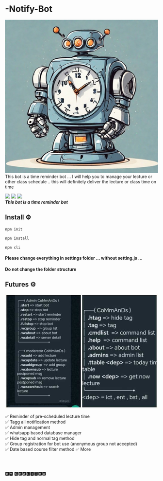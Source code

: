 # -Notify-Bot
<img src="https://github.com/shalithamadhuwantha/-Notify-Bot/blob/main/logo.jpg">
This bot is a time reminder bot ... I will help you to manage your lecture or other class schedule .. this will definitely deliver the lecture or class time on time
<br/>

<img src="https://img.shields.io/badge/node-v20.9.0-blue"> <img src="https://img.shields.io/badge/JS--yellow"> <img src="https://img.shields.io/badge/license-Apache2.0-red">  <br>
<b><i>This bot is a time reminder bot</b></i>

## Install ⚙

```
npm init
```


```
npm install
```

```
npm cli
```



#### Please change everything in settings folder ... without setting.js ...
#### Do not change the folder structure

## Futures ⚙
<img src="https://github.com/shalithamadhuwantha/-Notify-Bot/blob/main/cmd%20(2).jpg">
<br/>

✅ Reminder of pre-scheduled lecture time <br/>
✅ Tagg all notification method <br/>
✅ Admin management <br/>
✅ whatsapp based database manager <br/>
✅ Hide tag and normal tag method <br/>
✅ Group registration for bot use (anonymous group not accepted) <br/>
✅ Date based course filter method
✅ More 

<br/> <br/>

🅱🆈     🆂🅷🅰🅻🅸🆃🅷🅰



